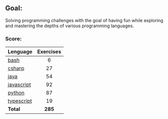 ## Goal:
Solving programming challenges with the goal of having fun while exploring and mastering the depths of various programming languages.

### Score:
| Lenguage | Exercises |
|---|:---:|
| [bash](/bash) | 6 |
| [csharp](/csharp) | 27 |
| [java](/java) | 54 |
| [javascript](/javascript) | 92 |
| [python](/python) | 87 |
| [typescript](/typescript) | 19 |
| **Total** | **285** |
